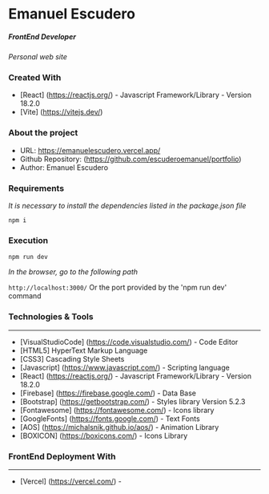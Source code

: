 # Emanuel Escudero

##### FrontEnd Developer

_Personal web site_

### Created With

- [React] (https://reactjs.org/) - Javascript Framework/Library - Version 18.2.0
- [Vite] (https://vitejs.dev/)

### About the project

- URL: https://emanuelescudero.vercel.app/
- Github Repository: (https://github.com/escuderoemanuel/portfolio)
- Author: Emanuel Escudero

### Requirements

_It is necessary to install the dependencies listed in the package.json file_

`npm i`

### Execution

`npm run dev`

_In the browser, go to the following path_

`http://localhost:3000/` Or the port provided by the 'npm run dev' command

### Technologies & Tools

---

- [VisualStudioCode] (https://code.visualstudio.com/) - Code Editor
- [HTML5] HyperText Markup Language
- [CSS3] Cascading Style Sheets
- [Javascript] (https://www.javascript.com/) - Scripting language
- [React] (https://reactjs.org/) - Javascript Framework/Library - Version 18.2.0
- [Firebase] (https://firebase.google.com/) - Data Base
- [Bootstrap] (https://getbootstrap.com/) - Styles library Version 5.2.3
- [Fontawesome] (https://fontawesome.com/) - Icons library
- [GoogleFonts] (https://fonts.google.com/) - Text Fonts
- [AOS] (https://michalsnik.github.io/aos/) - Animation Library
- [BOXICON] (https://boxicons.com/) - Icons Library

### FrontEnd Deployment With

---

- [Vercel] (https://vercel.com/) -
